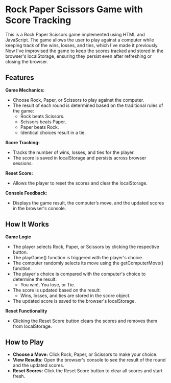 # Rock Paper Scissors Game with Score Tracking

This is a Rock Paper Scissors game implemented using HTML and JavaScript. The game allows the user to play against a computer while keeping track of the wins, losses, and ties, which I've made it previously. Now I've improvised the game to keep the scores tracked and stored in the browser's localStorage, ensuring they persist even after refreshing or closing the browser.

## Features

**Game Mechanics:**

- Choose Rock, Paper, or Scissors to play against the computer.
- The result of each round is determined based on the traditional rules of the game:
  - Rock beats Scissors.
  - Scissors beats Paper.
  - Paper beats Rock.
  - Identical choices result in a tie.

**Score Tracking:**

- Tracks the number of wins, losses, and ties for the player.
- The score is saved in localStorage and persists across browser sessions.

**Reset Score:**

- Allows the player to reset the scores and clear the localStorage.

**Console Feedback:**

- Displays the game result, the computer’s move, and the updated scores in the browser's console.

## How It Works

**Game Logic**

- The player selects Rock, Paper, or Scissors by clicking the respective button.
- The playGame() function is triggered with the player's choice.
- The computer randomly selects its move using the getComputerMove() function.
- The player's choice is compared with the computer's choice to determine the result:
  - You win!, You lose, or Tie.
- The score is updated based on the result:
  - Wins, losses, and ties are stored in the score object.
- The updated score is saved to the browser's localStorage.

**Reset Functionality**

- Clicking the Reset Score button clears the scores and removes them from localStorage.

## How to Play

- **Choose a Move:** Click Rock, Paper, or Scissors to make your choice.
- **View Results:** Open the browser's console to see the result of the round and the updated scores.
- **Reset Scores:** Click the Reset Score button to clear all scores and start fresh.
